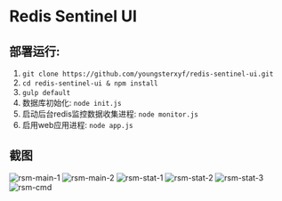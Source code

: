 # Redis Sentinel UI

## 部署运行:

1. `git clone https://github.com/youngsterxyf/redis-sentinel-ui.git`
2. `cd redis-sentinel-ui & npm install`
3. `gulp default`
4. 数据库初始化: `node init.js`
5. 启动后台redis监控数据收集进程: `node monitor.js`
6. 启用web应用进程: `node app.js`

## 截图

![rsm-main-1](https://raw.github.com/youngsterxyf/redis-sentinel-ui/master/screenshot/rsm-main-1.png)
![rsm-main-2](https://raw.github.com/youngsterxyf/redis-sentinel-ui/master/screenshot/rsm-main-2.png)
![rsm-stat-1](https://raw.github.com/youngsterxyf/redis-sentinel-ui/master/screenshot/rsm-stat-1.png)
![rsm-stat-2](https://raw.github.com/youngsterxyf/redis-sentinel-ui/master/screenshot/rsm-stat-2.png)
![rsm-stat-3](https://raw.github.com/youngsterxyf/redis-sentinel-ui/master/screenshot/rsm-stat-3.png)
![rsm-cmd](https://raw.github.com/youngsterxyf/redis-sentinel-ui/master/screenshot/rsm-cmd.png)
